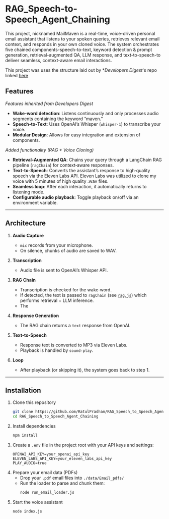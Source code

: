 # RAG_Speech-to-Speech_Agent_Chaining

This project, nicknamed MailMaven is a real-time, voice-driven personal email assistant that listens to your spoken queries, retrieves relevant email context, and responds in your own cloned voice.
The system orchestrates five chained components-speech-to-text, keyword detection & prompt generation, retrieval-augmented QA, LLM response, and text-to-speech-to deliver seamless, context-aware email interactions.

This project was uses the structure laid out by \*_Developers Digest_'s repo linked [here](https://github.com/developersdigest/Create-Your-Own-Voice-Assistant-with-Node.js-Langchain-Eleven-Labs-in-9-Minutes)

## Features

_Features inherited from Developers Digest_

- **Wake‑word detection**: Listens continuously and only processes audio segments containing the keyword “maven.”
- **Speech‑to‑Text**: Uses OpenAI’s Whisper (`whisper-1`) to transcribe your voice.
- **Modular Design**: Allows for easy integration and extension of components.

_Added functionality (RAG + Voice Cloning)_

- **Retrieval‑Augmented QA**: Chains your query through a LangChain RAG pipeline (`ragChain`) for context‑aware responses.
- **Text‑to‑Speech**: Converts the assistant’s response to high‑quality speech via the Eleven Labs API. Eleven Labs was utilized to clone my voice with 5 minutes of high quality .wav files.
- **Seamless loop**: After each interaction, it automatically returns to listening mode.
- **Configurable audio playback**: Toggle playback on/off via an environment variable.

---

## Architecture

1. **Audio Capture**

   - `mic` records from your microphone.
   - On silence, chunks of audio are saved to WAV.

2. **Transcription**

   - Audio file is sent to OpenAI’s Whisper API.

3. **RAG Chain**

   - Transcription is checked for the wake‑word.
   - If detected, the text is passed to `ragChain` (see [`rag.js`](./rag.js)) which performs retrieval + LLM inference.
   - The

4. **Response Generation**

   - The RAG chain returns a `text` response from OpenAI.

5. **Text‑to‑Speech**

   - Response text is converted to MP3 via Eleven Labs.
   - Playback is handled by `sound-play`.

6. **Loop**
   - After playback (or skipping it), the system goes back to step 1.

---
## Installation

1. Clone this repository  
   ```bash
   git clone https://github.com/RatulPradhan/RAG_Speech_to_Speech_Agent_Chaining.git
   cd RAG_Speech_to_Speech_Agent_Chaining
   ```
2. Install dependencies  
   ```bash
   npm install
   ```
3. Create a `.env` file in the project root with your API keys and settings:  
   ```env
   OPENAI_API_KEY=your_openai_api_key
   ELEVEN_LABS_API_KEY=your_eleven_labs_api_key
   PLAY_AUDIO=true
   ```
4. Prepare your email data (PDFs)  
   - Drop your `.pdf` email files into `./data/Email_pdfs/`  
   - Run the loader to parse and chunk them:  
     ```bash
     node run_email_loader.js
     ```
5. Start the voice assistant  
   ```bash
   node index.js
   ```
